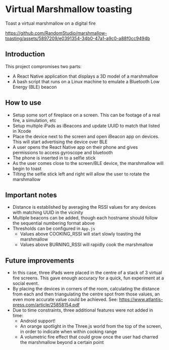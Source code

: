 # Virtual Marshmallow toasting
Toast a virtual marshmallow on a digital fire

https://github.com/RandomStudio/marshmallow-toasting/assets/5897209/e0391354-34b0-47a1-a9c0-a88f0cc9494b


## Introduction
This project compromises two parts:
*  A React Native application that displays a 3D model of a marshmallow
*  A bash script that runs on a Linux machine to emulate a Bluetooth Low Energy (BLE) beacon

## How to use
*  Setup some sort of fireplace on a screen. This can be footage of a real fire, a simulation, etc
*  Setup multiple iPads as iBeacons and update UUID to match that listed in Xcode
*  Place the device next to the screen and open iBeacon app on devices. This will start advertising the device over BLE
*  A user opens the React Native app on their phone and gives permissions to access gyroscope and bluetooth
*  The phone is inserted in to a selfie stick 
*  As the user comes close to the screen/BLE device, the marshmallow will begin to toast
*  Tilting the selfie stick left and right will allow the user to rotate the marshmallow

## Important notes
*  Distance is established by averaging the RSSI values for any devices with matching UUID in the vicinity
*  Multiple beacons can be added, though each hostname should follow the sequential numbering format above
*  Thresholds can be configured in `App.js`
    *   Values above COOKING_RSSI will start slowly toasting the marshmallow
    *   Values above BURNING_RSSI will rapidly cook the marshmallow

## Future improvements
*  In this case, three iPads were placed in the centre of a stack of 3 virtual fire screens. This gave enough accuracy for a quick, fun experiment at a social event.
*  By placing the devices in corners of the room, calculating the distance from each and then triangulating the centre spot from those values, an even more accurate value could be achieved. See: https://www.atlantis-press.com/article/25858154.pdf
*  Due to time constraints, three additional features were not added in time:
    *  Android support!
    *  An orange spotlight in the Three.js world from the top of the screen, in order to indicate when within cooking range
    *  A volumetric fire effect that could grow once the user had charred the marshmallow beyond a certain point
